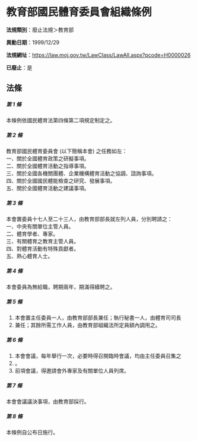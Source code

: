# 教育部國民體育委員會組織條例

**法規類別**：廢止法規＞教育部

**異動日期**：1999/12/29  

**法規網址**：https://law.moj.gov.tw/LawClass/LawAll.aspx?pcode=H0000026

**已廢止**：是



## 法條
##### 第 1 條
本條例依國民體育法第四條第二項規定制定之。

##### 第 2 條
教育部國民體育委員會 (以下簡稱本會) 之任務如左：  
一、關於全國體育政策之研擬事項。  
二、關於全國體育活動之指導事項。  
三、關於全國各機關團體、企業機構體育活動之協調、諮詢事項。  
四、關於全國國民體能檢查之研究、發展事項。  
五、關於全國體育活動之建議事項。

##### 第 3 條
本會置委員十七人至二十三人，由教育部部長就左列人員，分別聘請之：  
一、中央有關單位主管人員。  
二、體育學者、專家。  
三、有關體育之教育主管人員。  
四、對體育活動有特殊貢獻者。  
五、熱心體育人士。

##### 第 4 條
本會委員為無給職，聘期兩年，期滿得續聘之。

##### 第 5 條
1. 本會置主任委員一人，由教育部部長兼任；執行秘書一人，由體育司司長
1. 兼任；其餘所需工作人員，由教育部組織法所定員額內調用之。

##### 第 6 條
1. 本會會議，每年舉行一次，必要時得召開臨時會議，均由主任委員召集之
1. 。
1. 前項會議，得邀請會外專家及有關單位人員列席。

##### 第 7 條
本會會議議決事項，由教育部採行。

##### 第 8 條
本條例自公布日施行。


